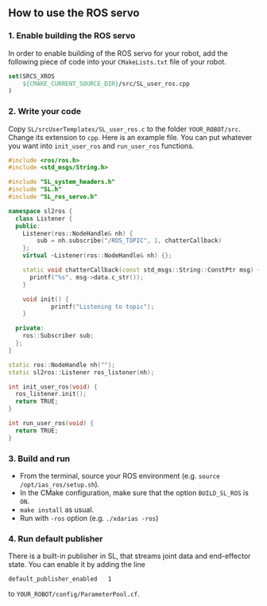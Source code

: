 How to use the ROS servo
------------------------


### 1. Enable building the ROS servo

In order to enable building of the ROS servo for your robot, add the following
piece of code into your `CMakeLists.txt` file of your robot.

```CMake
set(SRCS_XROS
    ${CMAKE_CURRENT_SOURCE_DIR}/src/SL_user_ros.cpp
)
```


### 2. Write your code

Copy `SL/srcUserTemplates/SL_user_ros.c` to the folder `YOUR_ROBOT/src`.
Change its extension to `cpp`. Here is an example file. You can put whatever
you want into `init_user_ros` and `run_user_ros` functions.

```C++
#include <ros/ros.h>
#include <std_msgs/String.h>

#include "SL_system_headers.h"
#include "SL.h"
#include "SL_ros_servo.h"

namespace sl2ros {
  class Listener {
  public:
    Listener(ros::NodeHandle& nh) {
        sub = nh.subscribe("/ROS_TOPIC", 1, chatterCallback)
    };
    virtual ~Listener(ros::NodeHandle& nh) {};

    static void chatterCallback(const std_msgs::String::ConstPtr msg) {
      printf("%s", msg->data.c_str());
    }

    void init() {
            printf("Listening to topic");
    }

  private:
    ros::Subscriber sub;
  };
}

static ros::NodeHandle nh("");
static sl2ros::Listener ros_listener(nh);

int init_user_ros(void) {
  ros_listener.init();
  return TRUE;
}

int run_user_ros(void) {
  return TRUE;
}
```


### 3. Build and run

* From the terminal, source your ROS environment (e.g. `source /opt/ias_ros/setup.sh`).
* In the CMake configuration, make sure that the option `BUILD_SL_ROS` is `ON`.
* `make install` as usual.
* Run with `-ros` option (e.g. `./xdarias -ros`)


### 4. Run default publisher

There is a built-in publisher in SL, that streams joint data and end-effector
state. You can enable it by adding the line

    default_publisher_enabled   1

to `YOUR_ROBOT/config/ParameterPool.cf`.
